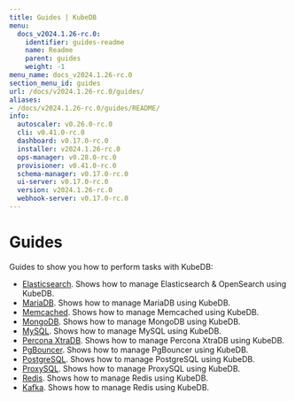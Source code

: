 ```yaml
---
title: Guides | KubeDB
menu:
  docs_v2024.1.26-rc.0:
    identifier: guides-readme
    name: Readme
    parent: guides
    weight: -1
menu_name: docs_v2024.1.26-rc.0
section_menu_id: guides
url: /docs/v2024.1.26-rc.0/guides/
aliases:
- /docs/v2024.1.26-rc.0/guides/README/
info:
  autoscaler: v0.26.0-rc.0
  cli: v0.41.0-rc.0
  dashboard: v0.17.0-rc.0
  installer: v2024.1.26-rc.0
  ops-manager: v0.28.0-rc.0
  provisioner: v0.41.0-rc.0
  schema-manager: v0.17.0-rc.0
  ui-server: v0.17.0-rc.0
  version: v2024.1.26-rc.0
  webhook-server: v0.17.0-rc.0
---
```


# Guides

Guides to show you how to perform tasks with KubeDB:

- [Elasticsearch](/docs/v2024.1.26-rc.0/guides/elasticsearch/README). Shows how to manage Elasticsearch & OpenSearch using KubeDB.
- [MariaDB](/docs/v2024.1.26-rc.0/guides/mariadb). Shows how to manage MariaDB using KubeDB.
- [Memcached](/docs/v2024.1.26-rc.0/guides/memcached/README). Shows how to manage Memcached using KubeDB.
- [MongoDB](/docs/v2024.1.26-rc.0/guides/mongodb/README). Shows how to manage MongoDB using KubeDB.
- [MySQL](/docs/v2024.1.26-rc.0/guides/mysql/README). Shows how to manage MySQL using KubeDB.
- [Percona XtraDB](/docs/v2024.1.26-rc.0/guides/percona-xtradb/README). Shows how to manage Percona XtraDB using KubeDB.
- [PgBouncer](/docs/v2024.1.26-rc.0/guides/pgbouncer/README). Shows how to manage PgBouncer using KubeDB.
- [PostgreSQL](/docs/v2024.1.26-rc.0/guides/postgres/README). Shows how to manage PostgreSQL using KubeDB.
- [ProxySQL](/docs/v2024.1.26-rc.0/guides/proxysql/README). Shows how to manage ProxySQL using KubeDB.
- [Redis](/docs/v2024.1.26-rc.0/guides/redis/README). Shows how to manage Redis using KubeDB.
- [Kafka](/docs/v2024.1.26-rc.0/guides/kafka/README). Shows how to manage Redis using KubeDB.
